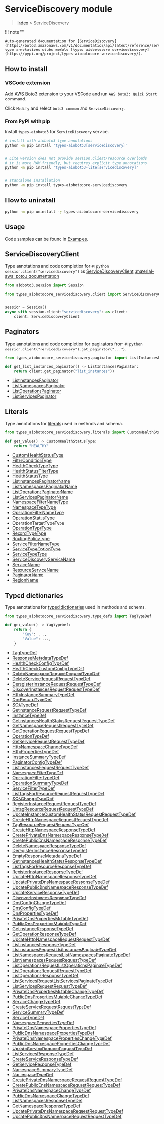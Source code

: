 # ServiceDiscovery module

> [Index](../README.md) > ServiceDiscovery


!!! note ""

    Auto-generated documentation for [ServiceDiscovery](https://boto3.amazonaws.com/v1/documentation/api/latest/reference/services/servicediscovery.html#ServiceDiscovery)
    type annotations stubs module [types-aiobotocore-servicediscovery](https://pypi.org/project/types-aiobotocore-servicediscovery/).

## How to install

### VSCode extension

Add [AWS Boto3](https://marketplace.visualstudio.com/items?itemName=Boto3typed.boto3-ide)
extension to your VSCode and run `AWS boto3: Quick Start` command.

Click `Modify` and select `boto3 common` and `ServiceDiscovery`.

### From PyPI with pip

Install `types-aioboto3` for `ServiceDiscovery` service.

```bash
# install with aioboto3 type annotations
python -m pip install 'types-aioboto3[servicediscovery]'


# Lite version does not provide session.client/resource overloads
# it is more RAM-friendly, but requires explicit type annotations
python -m pip install 'types-aioboto3-lite[servicediscovery]'


# standalone installation
python -m pip install types-aiobotocore-servicediscovery
```



## How to uninstall

```bash
python -m pip uninstall -y types-aiobotocore-servicediscovery
```

## Usage

Code samples can be found in [Examples](./usage.md).

## ServiceDiscoveryClient

Type annotations and code completion for  `#!python session.client("servicediscovery")` as [ServiceDiscoveryClient](./client.md)
[:material-aws: boto3 documentation](https://boto3.amazonaws.com/v1/documentation/api/latest/reference/services/servicediscovery.html#ServiceDiscovery.Client)

```python title="Usage example"
from aioboto3.session import Session

from types_aiobotocore_servicediscovery.client import ServiceDiscoveryClient


session = Session()
async with session.client("servicediscovery") as client:
    client: ServiceDiscoveryClient
```


## Paginators

Type annotations and code completion for
[paginators](./paginators.md)
from `#!python session.client("servicediscovery").get_paginator("...")`.

```python title="Usage example"
from types_aiobotocore_servicediscovery.paginator import ListInstancesPaginator

def get_list_instances_paginator() -> ListInstancesPaginator:
    return client.get_paginator("list_instances"))
```

- [ListInstancesPaginator](./paginators.md#listinstancespaginator)
- [ListNamespacesPaginator](./paginators.md#listnamespacespaginator)
- [ListOperationsPaginator](./paginators.md#listoperationspaginator)
- [ListServicesPaginator](./paginators.md#listservicespaginator)








## Literals

Type annotations for [literals](./literals.md) used in methods and schema.

```python title="Usage example"
from types_aiobotocore_servicediscovery.literals import CustomHealthStatusType

def get_value() -> CustomHealthStatusType:
    return "HEALTHY"
```

- [CustomHealthStatusType](./literals.md#customhealthstatustype)
- [FilterConditionType](./literals.md#filterconditiontype)
- [HealthCheckTypeType](./literals.md#healthchecktypetype)
- [HealthStatusFilterType](./literals.md#healthstatusfiltertype)
- [HealthStatusType](./literals.md#healthstatustype)
- [ListInstancesPaginatorName](./literals.md#listinstancespaginatorname)
- [ListNamespacesPaginatorName](./literals.md#listnamespacespaginatorname)
- [ListOperationsPaginatorName](./literals.md#listoperationspaginatorname)
- [ListServicesPaginatorName](./literals.md#listservicespaginatorname)
- [NamespaceFilterNameType](./literals.md#namespacefilternametype)
- [NamespaceTypeType](./literals.md#namespacetypetype)
- [OperationFilterNameType](./literals.md#operationfilternametype)
- [OperationStatusType](./literals.md#operationstatustype)
- [OperationTargetTypeType](./literals.md#operationtargettypetype)
- [OperationTypeType](./literals.md#operationtypetype)
- [RecordTypeType](./literals.md#recordtypetype)
- [RoutingPolicyType](./literals.md#routingpolicytype)
- [ServiceFilterNameType](./literals.md#servicefilternametype)
- [ServiceTypeOptionType](./literals.md#servicetypeoptiontype)
- [ServiceTypeType](./literals.md#servicetypetype)
- [ServiceDiscoveryServiceName](./literals.md#servicediscoveryservicename)
- [ServiceName](./literals.md#servicename)
- [ResourceServiceName](./literals.md#resourceservicename)
- [PaginatorName](./literals.md#paginatorname)
- [RegionName](./literals.md#regionname)




## Typed dictionaries

Type annotations for [typed dictionaries](./type_defs.md) used in methods and schema.

```python title="Usage example"
from types_aiobotocore_servicediscovery.type_defs import TagTypeDef

def get_value() -> TagTypeDef:
    return {
        "Key": ...,
        "Value": ...,
    }
```

- [TagTypeDef](./type_defs.md#tagtypedef)
- [ResponseMetadataTypeDef](./type_defs.md#responsemetadatatypedef)
- [HealthCheckConfigTypeDef](./type_defs.md#healthcheckconfigtypedef)
- [HealthCheckCustomConfigTypeDef](./type_defs.md#healthcheckcustomconfigtypedef)
- [DeleteNamespaceRequestRequestTypeDef](./type_defs.md#deletenamespacerequestrequesttypedef)
- [DeleteServiceRequestRequestTypeDef](./type_defs.md#deleteservicerequestrequesttypedef)
- [DeregisterInstanceRequestRequestTypeDef](./type_defs.md#deregisterinstancerequestrequesttypedef)
- [DiscoverInstancesRequestRequestTypeDef](./type_defs.md#discoverinstancesrequestrequesttypedef)
- [HttpInstanceSummaryTypeDef](./type_defs.md#httpinstancesummarytypedef)
- [DnsRecordTypeDef](./type_defs.md#dnsrecordtypedef)
- [SOATypeDef](./type_defs.md#soatypedef)
- [GetInstanceRequestRequestTypeDef](./type_defs.md#getinstancerequestrequesttypedef)
- [InstanceTypeDef](./type_defs.md#instancetypedef)
- [GetInstancesHealthStatusRequestRequestTypeDef](./type_defs.md#getinstanceshealthstatusrequestrequesttypedef)
- [GetNamespaceRequestRequestTypeDef](./type_defs.md#getnamespacerequestrequesttypedef)
- [GetOperationRequestRequestTypeDef](./type_defs.md#getoperationrequestrequesttypedef)
- [OperationTypeDef](./type_defs.md#operationtypedef)
- [GetServiceRequestRequestTypeDef](./type_defs.md#getservicerequestrequesttypedef)
- [HttpNamespaceChangeTypeDef](./type_defs.md#httpnamespacechangetypedef)
- [HttpPropertiesTypeDef](./type_defs.md#httppropertiestypedef)
- [InstanceSummaryTypeDef](./type_defs.md#instancesummarytypedef)
- [PaginatorConfigTypeDef](./type_defs.md#paginatorconfigtypedef)
- [ListInstancesRequestRequestTypeDef](./type_defs.md#listinstancesrequestrequesttypedef)
- [NamespaceFilterTypeDef](./type_defs.md#namespacefiltertypedef)
- [OperationFilterTypeDef](./type_defs.md#operationfiltertypedef)
- [OperationSummaryTypeDef](./type_defs.md#operationsummarytypedef)
- [ServiceFilterTypeDef](./type_defs.md#servicefiltertypedef)
- [ListTagsForResourceRequestRequestTypeDef](./type_defs.md#listtagsforresourcerequestrequesttypedef)
- [SOAChangeTypeDef](./type_defs.md#soachangetypedef)
- [RegisterInstanceRequestRequestTypeDef](./type_defs.md#registerinstancerequestrequesttypedef)
- [UntagResourceRequestRequestTypeDef](./type_defs.md#untagresourcerequestrequesttypedef)
- [UpdateInstanceCustomHealthStatusRequestRequestTypeDef](./type_defs.md#updateinstancecustomhealthstatusrequestrequesttypedef)
- [CreateHttpNamespaceRequestRequestTypeDef](./type_defs.md#createhttpnamespacerequestrequesttypedef)
- [TagResourceRequestRequestTypeDef](./type_defs.md#tagresourcerequestrequesttypedef)
- [CreateHttpNamespaceResponseTypeDef](./type_defs.md#createhttpnamespaceresponsetypedef)
- [CreatePrivateDnsNamespaceResponseTypeDef](./type_defs.md#createprivatednsnamespaceresponsetypedef)
- [CreatePublicDnsNamespaceResponseTypeDef](./type_defs.md#createpublicdnsnamespaceresponsetypedef)
- [DeleteNamespaceResponseTypeDef](./type_defs.md#deletenamespaceresponsetypedef)
- [DeregisterInstanceResponseTypeDef](./type_defs.md#deregisterinstanceresponsetypedef)
- [EmptyResponseMetadataTypeDef](./type_defs.md#emptyresponsemetadatatypedef)
- [GetInstancesHealthStatusResponseTypeDef](./type_defs.md#getinstanceshealthstatusresponsetypedef)
- [ListTagsForResourceResponseTypeDef](./type_defs.md#listtagsforresourceresponsetypedef)
- [RegisterInstanceResponseTypeDef](./type_defs.md#registerinstanceresponsetypedef)
- [UpdateHttpNamespaceResponseTypeDef](./type_defs.md#updatehttpnamespaceresponsetypedef)
- [UpdatePrivateDnsNamespaceResponseTypeDef](./type_defs.md#updateprivatednsnamespaceresponsetypedef)
- [UpdatePublicDnsNamespaceResponseTypeDef](./type_defs.md#updatepublicdnsnamespaceresponsetypedef)
- [UpdateServiceResponseTypeDef](./type_defs.md#updateserviceresponsetypedef)
- [DiscoverInstancesResponseTypeDef](./type_defs.md#discoverinstancesresponsetypedef)
- [DnsConfigChangeTypeDef](./type_defs.md#dnsconfigchangetypedef)
- [DnsConfigTypeDef](./type_defs.md#dnsconfigtypedef)
- [DnsPropertiesTypeDef](./type_defs.md#dnspropertiestypedef)
- [PrivateDnsPropertiesMutableTypeDef](./type_defs.md#privatednspropertiesmutabletypedef)
- [PublicDnsPropertiesMutableTypeDef](./type_defs.md#publicdnspropertiesmutabletypedef)
- [GetInstanceResponseTypeDef](./type_defs.md#getinstanceresponsetypedef)
- [GetOperationResponseTypeDef](./type_defs.md#getoperationresponsetypedef)
- [UpdateHttpNamespaceRequestRequestTypeDef](./type_defs.md#updatehttpnamespacerequestrequesttypedef)
- [ListInstancesResponseTypeDef](./type_defs.md#listinstancesresponsetypedef)
- [ListInstancesRequestListInstancesPaginateTypeDef](./type_defs.md#listinstancesrequestlistinstancespaginatetypedef)
- [ListNamespacesRequestListNamespacesPaginateTypeDef](./type_defs.md#listnamespacesrequestlistnamespacespaginatetypedef)
- [ListNamespacesRequestRequestTypeDef](./type_defs.md#listnamespacesrequestrequesttypedef)
- [ListOperationsRequestListOperationsPaginateTypeDef](./type_defs.md#listoperationsrequestlistoperationspaginatetypedef)
- [ListOperationsRequestRequestTypeDef](./type_defs.md#listoperationsrequestrequesttypedef)
- [ListOperationsResponseTypeDef](./type_defs.md#listoperationsresponsetypedef)
- [ListServicesRequestListServicesPaginateTypeDef](./type_defs.md#listservicesrequestlistservicespaginatetypedef)
- [ListServicesRequestRequestTypeDef](./type_defs.md#listservicesrequestrequesttypedef)
- [PrivateDnsPropertiesMutableChangeTypeDef](./type_defs.md#privatednspropertiesmutablechangetypedef)
- [PublicDnsPropertiesMutableChangeTypeDef](./type_defs.md#publicdnspropertiesmutablechangetypedef)
- [ServiceChangeTypeDef](./type_defs.md#servicechangetypedef)
- [CreateServiceRequestRequestTypeDef](./type_defs.md#createservicerequestrequesttypedef)
- [ServiceSummaryTypeDef](./type_defs.md#servicesummarytypedef)
- [ServiceTypeDef](./type_defs.md#servicetypedef)
- [NamespacePropertiesTypeDef](./type_defs.md#namespacepropertiestypedef)
- [PrivateDnsNamespacePropertiesTypeDef](./type_defs.md#privatednsnamespacepropertiestypedef)
- [PublicDnsNamespacePropertiesTypeDef](./type_defs.md#publicdnsnamespacepropertiestypedef)
- [PrivateDnsNamespacePropertiesChangeTypeDef](./type_defs.md#privatednsnamespacepropertieschangetypedef)
- [PublicDnsNamespacePropertiesChangeTypeDef](./type_defs.md#publicdnsnamespacepropertieschangetypedef)
- [UpdateServiceRequestRequestTypeDef](./type_defs.md#updateservicerequestrequesttypedef)
- [ListServicesResponseTypeDef](./type_defs.md#listservicesresponsetypedef)
- [CreateServiceResponseTypeDef](./type_defs.md#createserviceresponsetypedef)
- [GetServiceResponseTypeDef](./type_defs.md#getserviceresponsetypedef)
- [NamespaceSummaryTypeDef](./type_defs.md#namespacesummarytypedef)
- [NamespaceTypeDef](./type_defs.md#namespacetypedef)
- [CreatePrivateDnsNamespaceRequestRequestTypeDef](./type_defs.md#createprivatednsnamespacerequestrequesttypedef)
- [CreatePublicDnsNamespaceRequestRequestTypeDef](./type_defs.md#createpublicdnsnamespacerequestrequesttypedef)
- [PrivateDnsNamespaceChangeTypeDef](./type_defs.md#privatednsnamespacechangetypedef)
- [PublicDnsNamespaceChangeTypeDef](./type_defs.md#publicdnsnamespacechangetypedef)
- [ListNamespacesResponseTypeDef](./type_defs.md#listnamespacesresponsetypedef)
- [GetNamespaceResponseTypeDef](./type_defs.md#getnamespaceresponsetypedef)
- [UpdatePrivateDnsNamespaceRequestRequestTypeDef](./type_defs.md#updateprivatednsnamespacerequestrequesttypedef)
- [UpdatePublicDnsNamespaceRequestRequestTypeDef](./type_defs.md#updatepublicdnsnamespacerequestrequesttypedef)

